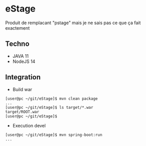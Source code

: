 # eStage

Produit de remplacant "pstage" mais je ne sais pas ce que ça fait exactement

## Techno

* JAVA 11
* NodeJS 14


## Integration

* Build war

~~~shell
[user@pc ~/git/eStage]$ mvn clean package
...
[user@pc ~/git/eStage]$ ls target/*.war
target/ROOT.war
[user@pc ~/git/eStage]$ 
~~~

* Execution devel

~~~shell
[user@pc ~/git/eStage]$ mvn spring-boot:run
...
~~~
